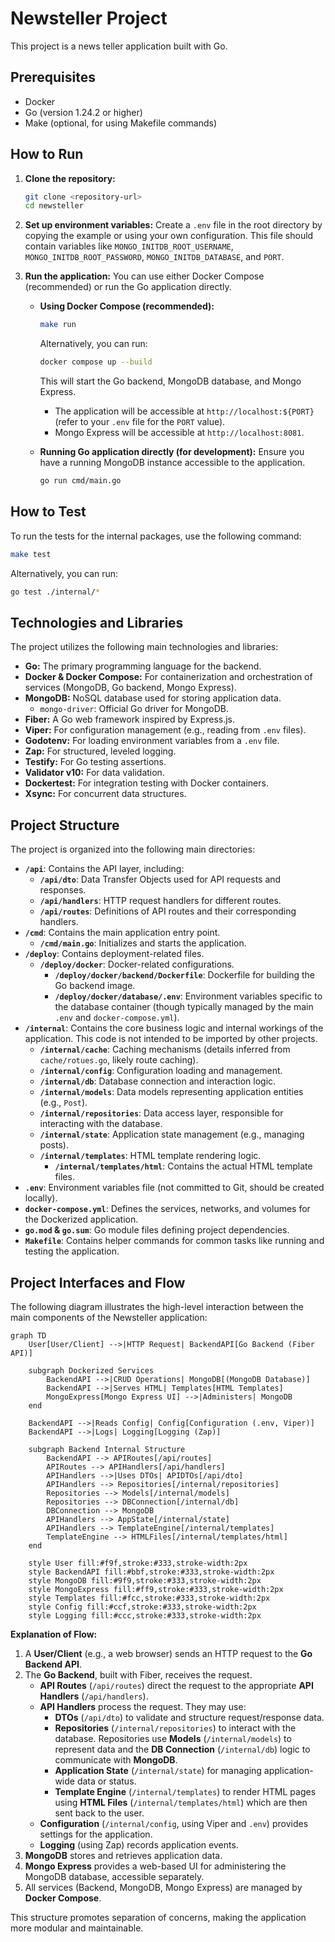 # Newsteller Project

This project is a news teller application built with Go.

## Prerequisites

- Docker
- Go (version 1.24.2 or higher)
- Make (optional, for using Makefile commands)

## How to Run

1.  **Clone the repository:**
    ```bash
    git clone <repository-url>
    cd newsteller
    ```
2.  **Set up environment variables:**
    Create a `.env` file in the root directory by copying the example or using your own configuration. This file should contain variables like `MONGO_INITDB_ROOT_USERNAME`, `MONGO_INITDB_ROOT_PASSWORD`, `MONGO_INITDB_DATABASE`, and `PORT`.
3.  **Run the application:**
    You can use either Docker Compose (recommended) or run the Go application directly.

    *   **Using Docker Compose (recommended):**
        ```bash
        make run
        ```
        Alternatively, you can run:
        ```bash
        docker compose up --build
        ```
        This will start the Go backend, MongoDB database, and Mongo Express.
        - The application will be accessible at `http://localhost:${PORT}` (refer to your `.env` file for the `PORT` value).
        - Mongo Express will be accessible at `http://localhost:8081`.

    *   **Running Go application directly (for development):**
        Ensure you have a running MongoDB instance accessible to the application.
        ```bash
        go run cmd/main.go
        ```

## How to Test

To run the tests for the internal packages, use the following command:

```bash
make test
```
Alternatively, you can run:
```bash
go test ./internal/*
```

## Technologies and Libraries

The project utilizes the following main technologies and libraries:

*   **Go:** The primary programming language for the backend.
*   **Docker & Docker Compose:** For containerization and orchestration of services (MongoDB, Go backend, Mongo Express).
*   **MongoDB:** NoSQL database used for storing application data.
    *   `mongo-driver`: Official Go driver for MongoDB.
*   **Fiber:** A Go web framework inspired by Express.js.
*   **Viper:** For configuration management (e.g., reading from `.env` files).
*   **Godotenv:** For loading environment variables from a `.env` file.
*   **Zap:** For structured, leveled logging.
*   **Testify:** For Go testing assertions.
*   **Validator v10:** For data validation.
*   **Dockertest:** For integration testing with Docker containers.
*   **Xsync:** For concurrent data structures.

## Project Structure

The project is organized into the following main directories:

*   **`/api`**: Contains the API layer, including:
    *   **`/api/dto`**: Data Transfer Objects used for API requests and responses.
    *   **`/api/handlers`**: HTTP request handlers for different routes.
    *   **`/api/routes`**: Definitions of API routes and their corresponding handlers.
*   **`/cmd`**: Contains the main application entry point.
    *   **`/cmd/main.go`**: Initializes and starts the application.
*   **`/deploy`**: Contains deployment-related files.
    *   **`/deploy/docker`**: Docker-related configurations.
        *   **`/deploy/docker/backend/Dockerfile`**: Dockerfile for building the Go backend image.
        *   **`/deploy/docker/database/.env`**: Environment variables specific to the database container (though typically managed by the main `.env` and `docker-compose.yml`).
*   **`/internal`**: Contains the core business logic and internal workings of the application. This code is not intended to be imported by other projects.
    *   **`/internal/cache`**: Caching mechanisms (details inferred from `cache/rotues.go`, likely route caching).
    *   **`/internal/config`**: Configuration loading and management.
    *   **`/internal/db`**: Database connection and interaction logic.
    *   **`/internal/models`**: Data models representing application entities (e.g., `Post`).
    *   **`/internal/repositories`**: Data access layer, responsible for interacting with the database.
    *   **`/internal/state`**: Application state management (e.g., managing posts).
    *   **`/internal/templates`**: HTML template rendering logic.
        *   **`/internal/templates/html`**: Contains the actual HTML template files.
*   **`.env`**: Environment variables file (not committed to Git, should be created locally).
*   **`docker-compose.yml`**: Defines the services, networks, and volumes for the Dockerized application.
*   **`go.mod` & `go.sum`**: Go module files defining project dependencies.
*   **`Makefile`**: Contains helper commands for common tasks like running and testing the application.

## Project Interfaces and Flow

The following diagram illustrates the high-level interaction between the main components of the Newsteller application:

```mermaid
graph TD
    User[User/Client] -->|HTTP Request| BackendAPI[Go Backend (Fiber API)]

    subgraph Dockerized Services
        BackendAPI -->|CRUD Operations| MongoDB[(MongoDB Database)]
        BackendAPI -->|Serves HTML| Templates[HTML Templates]
        MongoExpress[Mongo Express UI] -->|Administers| MongoDB
    end

    BackendAPI -->|Reads Config| Config[Configuration (.env, Viper)]
    BackendAPI -->|Logs| Logging[Logging (Zap)]

    subgraph Backend Internal Structure
        BackendAPI --> APIRoutes[/api/routes]
        APIRoutes --> APIHandlers[/api/handlers]
        APIHandlers -->|Uses DTOs| APIDTOs[/api/dto]
        APIHandlers --> Repositories[/internal/repositories]
        Repositories --> Models[/internal/models]
        Repositories --> DBConnection[/internal/db]
        DBConnection --> MongoDB
        APIHandlers --> AppState[/internal/state]
        APIHandlers --> TemplateEngine[/internal/templates]
        TemplateEngine --> HTMLFiles[/internal/templates/html]
    end

    style User fill:#f9f,stroke:#333,stroke-width:2px
    style BackendAPI fill:#bbf,stroke:#333,stroke-width:2px
    style MongoDB fill:#9f9,stroke:#333,stroke-width:2px
    style MongoExpress fill:#ff9,stroke:#333,stroke-width:2px
    style Templates fill:#fcc,stroke:#333,stroke-width:2px
    style Config fill:#ccf,stroke:#333,stroke-width:2px
    style Logging fill:#ccc,stroke:#333,stroke-width:2px
```

**Explanation of Flow:**

1.  A **User/Client** (e.g., a web browser) sends an HTTP request to the **Go Backend API**.
2.  The **Go Backend**, built with Fiber, receives the request.
    *   **API Routes** (`/api/routes`) direct the request to the appropriate **API Handlers** (`/api/handlers`).
    *   **API Handlers** process the request. They may use:
        *   **DTOs** (`/api/dto`) to validate and structure request/response data.
        *   **Repositories** (`/internal/repositories`) to interact with the database. Repositories use **Models** (`/internal/models`) to represent data and the **DB Connection** (`/internal/db`) logic to communicate with **MongoDB**.
        *   **Application State** (`/internal/state`) for managing application-wide data or status.
        *   **Template Engine** (`/internal/templates`) to render HTML pages using **HTML Files** (`/internal/templates/html`) which are then sent back to the user.
    *   **Configuration** (`/internal/config`, using Viper and `.env`) provides settings for the application.
    *   **Logging** (using Zap) records application events.
3.  **MongoDB** stores and retrieves application data.
4.  **Mongo Express** provides a web-based UI for administering the MongoDB database, accessible separately.
5.  All services (Backend, MongoDB, Mongo Express) are managed by **Docker Compose**.

This structure promotes separation of concerns, making the application more modular and maintainable.
